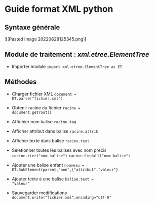 # Guide format XML python
## Syntaxe générale 
![[Pasted image 20220828125345.png]]
  

## Module de traitement : ***xml.etree.ElementTree***
* Importer module
<code>import xml.etree.ElementTree  as ET</code>

## Méthodes
* Charger fichier XML
<code>document = ET.parse("fichier.xml")</code>

* Obtenir racine du fichier
<code>racine = document.getroot()</code>

* Affichier nom balise
<code>racine.tag</code>

* Afficher attribut dans balise
<code>racine.attrib</code>

* Afficher texte dans balise
<code>racine.text</code>

* Seletionner toutes les balises avec nom precis
<code>racine.iter("nom_balise")</code>
<code>racine.findall("nom_balise")</code>

* Ajouter une balise enfant
<code>nouveau = ET.SubElement(parent,"nom",{"attribut":"valeur"}</code>

* Ajouter texte à une balise 
<code>balise.text = "valeur"</code>

* Sauvegarder modifications
<code>document.write("fichier.xml",encoding="utf-8"</code>